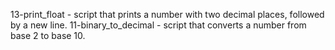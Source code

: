 13-print_float - script that prints a number with two decimal places, followed by a new line.
11-binary_to_decimal - script that converts a number from base 2 to base 10.
